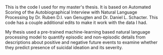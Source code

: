 This is the code I used for my master's thesis. It is based on Automated Scoring of the Autobiographical Interview with Natural Language Processing by Dr. Ruben D.I. van Genugten and Dr. Daniel L. Schacter. This code has a couple additional edits to make it work with the data I had.

My thesis used a pre-trained machine-learning based natural language processing model to quantify episodic and non-episodic details from descriptions about positive and negative future events to examine whether they predict presence of suicidal ideation and its severity.
